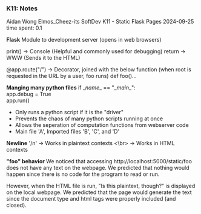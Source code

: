 ### K11: Notes

Aidan Wong
Elmos_Cheez-its
SoftDev
K11 - Static Flask Pages
2024-09-25
time spent: 0.1

**Flask**
Module to development server (opens in web browsers)

print() -> Console (Helpful and commonly used for debugging)
return -> WWW (Sends it to the HTML)

@app.route("/") -> Decorator, joined with the below function (when root is requested in the URL by a user, foo runs)
def foo()...

**Manging many python files**
if \__name__ == "\__main__":  
    app.debug = True        
    app.run()

- Only runs a python script if it is the "driver"
- Prevents the chaos of many python scripts running at once
- Allows the seperation of computation functions from webserver code
- Main file 'A', Imported files 'B', 'C', and 'D'


**Newline**
'/n' -> Works in plaintext contexts
<\br> -> Works in HTML contexts

**"foo" behavior**
We noticed that accessing http://localhost:5000/static/foo does not have any text on the webpage. We predicted that nothing would happen since there is no code for the program to read or run.

However, when the HTML file is run, "Is this plaintext, though?" is displayed on the local webpage. We predicted that the page would generate the text since the document type and html tags were properly included (and closed).